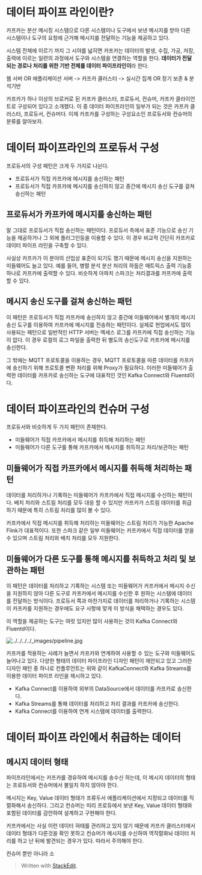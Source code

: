 # 데이터 파이프 라인이란?

카프카는 분산 메시징 시스템으로 다른 시스템이나 도구에서 보낸 메시지를 받아 다른 시스템이나 도구의 요청에 근거해 메시지를 전달하는 기능을 제공하고 있다. 

시스템 전체에 이르기 까지 그 시야를 넓히면 카프카는 데이터의 발생, 수집, 가공, 저장, 출력에 이르는 일련의 과정에서 도구와 시스템을 연결하는 역할을 한다. **데이터가 전달되는 경로나 처리를 위한 기반 전체를 데이터 파이프라인이**라 한다. 

웹 서버 OR 애플리케이션 서버 -> 카프카 클러스터 -> 실시간 집계 OR 장기 보존 & 분석기반

카프카가 하나 이상의 브로커로 된 카프카 클러스터, 프로듀서, 컨슈머, 카프카 클라이언트로 구성되어 있다고 소개했다. 이 중 데이터 파이프라인의 일부가 되는 것은 카프카 클러스터, 프로듀서, 컨슈머다. 이제 카프카를 구성하는 구성요소인 프로듀서와 컨슈머의 분류를 알아보자. 

# 데이터 파이프라인의 프로듀서 구성

프로듀서의 구성 패턴은 크게 두 가지로 나뉜다.

* 프로듀서가 직접 카프카에 메시지를 송신하는 패턴
* 프로듀서가 직접 카프카에 메시지를 송신하지 않고 중간에 메시지 송신 도구를 걸쳐 송신하는 패턴

## 프로듀서가 카프카에 메시지를 송신하는 패턴 

말 그대로 프로듀서가 직접 송신하는 패턴이다. 프로듀서 측에서 표준 기능으로 송신 기능을 제공하거나 그 외에 플러그인등을 이용할 수 있다. 이 경우 비교적 간단히 카프카로 데이터 파이프 라인을 구축할 수 있다. 

사실상 카프카가 이 분야의 산업상 표준이 되기도 했기 때문에 메시지 송신을 지원하는 미들웨어도 늘고 있다. 예를 들어, 병렬 분석 분산 처리의 하둡은 매트릭스 출력 기능중 하나로 카프카에 출력할 수 있다. 비슷하게 아파치 스파크는 처리결과를 카프카에 출력 할 수 있다. 

## 메시지 송신 도구를 걸쳐 송신하는 패턴

이 패턴은 프로듀서가 직접 카프카에 송신하지 않고 중간에 미들웨어에서 별개의 메시지 송신 도구를 이용하여 카프카에 메시지를 전송하는  패턴이다. 실제로 현업에서도 많이 사용되는 패턴으로 일반적인 HTTP 서버는 엑세스 로그를 카프카에 직접 송신하는 기능이 없다. 이 경우 로컬의 로그 파일을 출력한 뒤 별도의 송신도구로 카프카에 메시지를 송신한다. 

그 밖에는 MQTT 프로토콜을 이용하는 경우, MQTT 프로토콜을 따른 데이터를 카프카에 송신하기 위해 프로토콜 변환 처리를 위해 Proxy가 필요하다. 이러한 미들웨어가 출력한 데이터를 카프카로 송신하는 도구에 대표적인 것인 Kafka Connect와 Fluentd이다. 

# 데이터 파이프라인의 컨슈머 구성

프로듀서와 비슷하게 두 가지 패턴이 존재한다. 

* 미들웨어가 직접 카프카에서 메시지를 취득해 처리하는 패턴
* 미들웨어가 다른 도구를 통해 카프카에서 메시지를 취득하고 처리/보관하는 패턴

## 미들웨어가 직접 카프카에서 메시지를 취득해 처리하는 패턴

데이터를 처리하거나 기록하는 미들웨어가 카프카에서 직접 메시지를 수신하는 패턴이다. 배치 처리와 스트림 처리를 모두 대응 할 수 있지만 카프카가 스트림 데이터를 취급하기 때문에 특히 스트림 처리를 많이 볼 수 있다. 

카프카에서 직접 메시지를 취득해 처리하는 미들웨어는 스트림 처리가 가능한 Apache Flink가 대표적이다. 또한 스파크 같은 일부 미들웨어는 카프카에서 직접 데이터를 얻을 수 있으며 스트림 처리와 배치 처리를 모두 지원한다. 

## 미들웨어가 다른 도구를 통해 메시지를 취득하고 처리 및 보관하는 패턴

이 패턴은 데이터를 처리하고 기록하는 시스템 또는 미들웨어가 카프카에서 메시지 수신을 지원하지 않아 다른 도구로 카프카에서 메시지를 수신한 후 원하는 시스템에 데이터를 전달하는 방식이다. 프로듀서 쪽과 마찬가지로 데이터를 처리하거나 기록하는 시스템이 카프카를 지원하는 경우에도 요구 사항에 맞게 이 방식을 채택하는 경우도 있다. 

이 역할을 제공하는 도구는 여럿 있지만 많이 사용하는 것이 Kafka Connect와 Fluentd이다. 

![../../../../_images/pipeline.jpg](https://docs.confluent.io/platform/current/_images/pipeline.jpg) 

카프카를 적용하는 사례가 늘면서 카프카와 연계하여 사용할 수 있는 도구와 미들웨어도 늘어나고 있다. 다양한 형태의 데이터 파이프라인 디자인 패턴이 제안되고 있고 그러한 디자인 패턴 중 하나로 컨플루언트는 위와 같이 KafkaConnect와 Kafka Streams를 이용한 데이터 파이프 라인을 제시하고 있다. 

* Kafka Connect를 이용하여 외부의 DataSource에서 데이터를 카프카로 송신한다.
* Kafka Streams를 통해 데이터를 처리하고 처리 결과를 카프카에 송신한다. 
* Kafka Connect를 이용하여 연계 시스템에 데이터를 출력한다.

# 데이터 파이프 라인에서 취급하는 데이터

## 메시지 데이터 형태

파이프라인에서는 카프카를 경유하여 메시지를 송수신 하는데, 이 메시지 데이터의 형태는 프로듀서와 컨슈머에서 불일치 하지 않아야 한다.

메시지는 Key, Value 데이터 형태가 프류두서 애플리케이션에서 지정되고 데이터를 직렬화해서 송신하다. 그리고 컨슈머는 미리 프로듀에서 보낸 Key, Value 데이터 형태와 포함된 데이터를 감안하여 설계하고 구현해야 한다. 

카프카에서는 사실 이런 데이터 혀태를 관리하고 있지 않기 때문에 카프카 클러스터에서 데이터 형태가 다른것을 확인 못하고 컨슈머가 메시지를 수신하여 역직렬화놔 데이터 처리를 하고 난 뒤에 발견되는 경우가 있다. 따라서 주의해야 한다. 

컨슈머 뿐만 아니라 소
> Written with [StackEdit](https://stackedit.io/).
<!--stackedit_data:
eyJoaXN0b3J5IjpbNjY5NDk0NTA2LC05NTUzODkxOTcsLTc3MT
Q2MjIwMCwxOTM1NTM5OTk3LDE1MTE1MDg4NzRdfQ==
-->